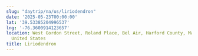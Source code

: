 ```yaml
---
slug: "daytrip/na/us/liriodendron"
date: '2025-05-23T00:00:00'
lat: '39.53385204996537'
lng: '-76.3600914123657'
location: West Gordon Street, Roland Place, Bel Air, Harford County, Maryland, 21014,
  United States
title: Liriodendron
---
```



